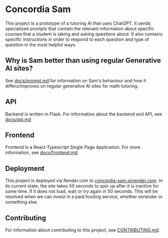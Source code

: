 # Concordia Sam

This project is a prototype of a tutoring AI that uses ChatGPT. It sends specialized prompts that contain the relevant information about specific courses that a student is taking and asking questions about. It also contains specific instructions in order to respond to each question and type of question in the most helpful ways.

## Why is Sam better than using regular Generative AI sites?

See [docs/prompt.md](docs/prompt.md) for information on Sam's behaviour and how it differs/improves on regular generative AI sites for math tutoring.

## API

Backend is written in Flask. For information about the backend and API, see [docs/api.md](docs/api.md)

## Frontend

Frontend is a React-Typescript Single Page Application. For more information, see [docs/frontend.md](docs/frontend.md).

## Deployment

This project is deployed via Render.com to [concordia-sam.onrender.com](https://concordia-sam.onrender.com/). In its current state, the site takes 50 seconds to spin up after it is inactive for some time. If it does not load, wait or try again in 50 seconds. This will be resolved when we can invest in a paid hosting service, whether onrender or something else.


## Contributing

For information about contributing to this project, see [CONTRIBUTING.md](CONTRIBUTING.md).

